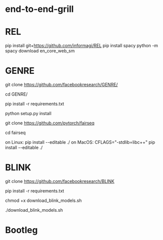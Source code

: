 # end-to-end-grill

# REL
pip install git+https://github.com/informagi/REL
pip install spacy
python -m spacy download en_core_web_sm

# GENRE
git clone https://github.com/facebookresearch/GENRE/

cd GENRE/

pip install -r requirements.txt

python setup.py install 

git clone https://github.com/pytorch/fairseq 

cd fairseq 

on Linux: pip install --editable ./
on MacOS: CFLAGS="-stdlib=libc++" pip install --editable ./

# BLINK

git clone https://github.com/facebookresearch/BLINK

pip install -r requirements.txt

chmod +x download_blink_models.sh

./download_blink_models.sh


# Bootleg
